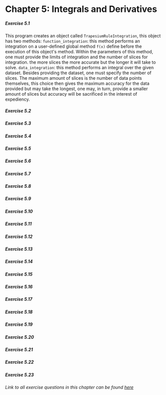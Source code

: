 # Chapter 5: Integrals and Derivatives

##### Exercise 5.1
This program creates an object called `TrapesiumRuleIntegration`, this object has two methods:
`function_integration`: this method performs an integration on a user-defined global method `f(x)` define before the execution of this object's method.
Within the parameters of this method, one must provide the limits of integration and the number of slices for integration. the more slices the more accurate but the longer it will take to solve. 
`data_integration`: this method performs an integral over the given dataset. Besides providing the dataset, one must specify the number of slices. The maximum amount of slices is the number of data points themselves, this choice then gives the maximum accuracy for the data provided but may take the longest, one may, in turn, provide a smaller amount of slices but accuracy will be sacrificed in the interest of expediency.
##### Exercise 5.2
##### Exercise 5.3
##### Exercise 5.4
##### Exercise 5.5
##### Exercise 5.6
##### Exercise 5.7
##### Exercise 5.8
##### Exercise 5.9
##### Exercise 5.10
##### Exercise 5.11
##### Exercise 5.12
##### Exercise 5.13
##### Exercise 5.14
##### Exercise 5.15
##### Exercise 5.16
##### Exercise 5.17
##### Exercise 5.18
##### Exercise 5.19
##### Exercise 5.20
##### Exercise 5.21
##### Exercise 5.22
##### Exercise 5.23

###### Link to all exercise questions in this chapter can be found [here](http://www-personal.umich.edu/~mejn/cp/exercises.html)